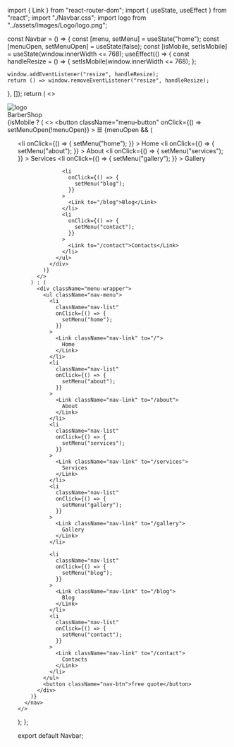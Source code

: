 import { Link } from "react-router-dom";
import { useState, useEffect } from "react";
import "./Navbar.css";
import logo from "../assets/Images/Logo/logo.png";

const Navbar = () => {
  const [menu, setMenu] = useState("home");
  const [menuOpen, setMenuOpen] = useState(false);
  const [isMobile, setIsMobile] = useState(window.innerWidth <= 768);
  useEffect(() => {
    const handleResize = () => {
      setIsMobile(window.innerWidth <= 768);
    };

    window.addEventListener("resize", handleResize);
    return () => window.removeEventListener("resize", handleResize);
  }, []);
  return (
    <>
      <nav className="navbar">
        <Link className="logo" to="/">
          <img src={logo} alt="logo" />
        </Link>
        <div className="logo">BarberShop</div>
        {isMobile ? (
          <>
            <button
              className="menu-button"
              onClick={() => setMenuOpen(!menuOpen)}
            >
              ☰
            </button>
            {menuOpen && (
              <div className="dropdown-menu">
                <ul>
                  <li
                    onClick={() => {
                      setMenu("home");
                    }}
                  >
                    <Link to="/">Home</Link>
                  </li>
                  <li
                    onClick={() => {
                      setMenu("about");
                    }}
                  >
                    <Link to="/about">About</Link>
                  </li>
                  <li
                    onClick={() => {
                      setMenu("services");
                    }}
                  >
                    <Link to="/services">Services</Link>
                  </li>
                  <li
                    onClick={() => {
                      setMenu("gallery");
                    }}
                  >
                    <Link to="/gallery">Gallery</Link>
                  </li>

                  <li
                    onClick={() => {
                      setMenu("blog");
                    }}
                  >
                    <Link to="/blog">Blog</Link>
                  </li>
                  <li
                    onClick={() => {
                      setMenu("contact");
                    }}
                  >
                    <Link to="/contact">Contacts</Link>
                  </li>
                </ul>
              </div>
            )}
          </>
        ) : (
          <div className="menu-wrapper">
            <ul className="nav-menu">
              <li
                className="nav-list"
                onClick={() => {
                  setMenu("home");
                }}
              >
                <Link className="nav-link" to="/">
                  Home
                </Link>
              </li>
              <li
                className="nav-list"
                onClick={() => {
                  setMenu("about");
                }}
              >
                <Link className="nav-link" to="/about">
                  About
                </Link>
              </li>
              <li
                className="nav-list"
                onClick={() => {
                  setMenu("services");
                }}
              >
                <Link className="nav-link" to="/services">
                  Services
                </Link>
              </li>
              <li
                className="nav-list"
                onClick={() => {
                  setMenu("gallery");
                }}
              >
                <Link className="nav-link" to="/gallery">
                  Gallery
                </Link>
              </li>

              <li
                className="nav-list"
                onClick={() => {
                  setMenu("blog");
                }}
              >
                <Link className="nav-link" to="/blog">
                  Blog
                </Link>
              </li>
              <li
                className="nav-list"
                onClick={() => {
                  setMenu("contact");
                }}
              >
                <Link className="nav-link" to="/contact">
                  Contacts
                </Link>
              </li>
            </ul>
            <button className="nav-btn">free quote</button>
          </div>
        )}
      </nav>
    </>
  );
};

export default Navbar;

